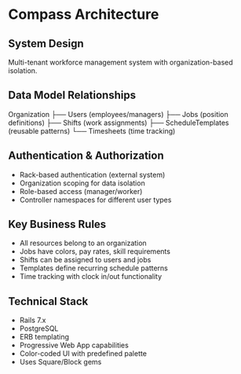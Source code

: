# Compass Architecture

## System Design
Multi-tenant workforce management system with organization-based isolation.

## Data Model Relationships
Organization
├── Users (employees/managers)
├── Jobs (position definitions)
├── Shifts (work assignments)
├── ScheduleTemplates (reusable patterns)
└── Timesheets (time tracking)

## Authentication & Authorization
- Rack-based authentication (external system)
- Organization scoping for data isolation
- Role-based access (manager/worker)
- Controller namespaces for different user types

## Key Business Rules
- All resources belong to an organization
- Jobs have colors, pay rates, skill requirements
- Shifts can be assigned to users and jobs
- Templates define recurring schedule patterns
- Time tracking with clock in/out functionality

## Technical Stack
- Rails 7.x
- PostgreSQL
- ERB templating
- Progressive Web App capabilities
- Color-coded UI with predefined palette
- Uses Square/Block gems